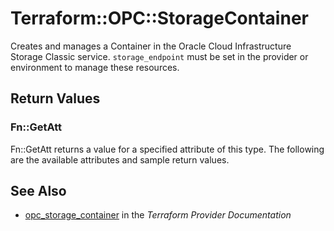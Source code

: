 # Terraform::OPC::StorageContainer

Creates and manages a Container in the Oracle Cloud Infrastructure Storage Classic service. `storage_endpoint` must be set in the
provider or environment to manage these resources.

## Return Values

### Fn::GetAtt

Fn::GetAtt returns a value for a specified attribute of this type. The following are the available attributes and sample return values.

## See Also

* [opc_storage_container](https://www.terraform.io/docs/providers/opc/r/storage_container.html) in the _Terraform Provider Documentation_